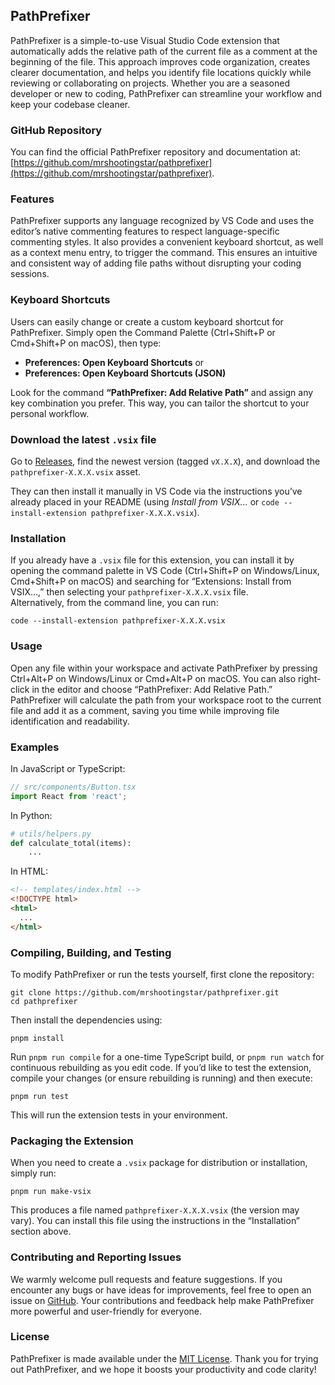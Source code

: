 ## PathPrefixer

PathPrefixer is a simple-to-use Visual Studio Code extension that automatically adds the relative path of the current file as a comment at the beginning of the file. This approach improves code organization, creates clearer documentation, and helps you identify file locations quickly while reviewing or collaborating on projects. Whether you are a seasoned developer or new to coding, PathPrefixer can streamline your workflow and keep your codebase cleaner.


### GitHub Repository

You can find the official PathPrefixer repository and documentation at:
[https://github.com/mrshootingstar/pathprefixer](https://github.com/mrshootingstar/pathprefixer).


### Features

PathPrefixer supports any language recognized by VS Code and uses the editor’s native commenting features to respect language-specific commenting styles. It also provides a convenient keyboard shortcut, as well as a context menu entry, to trigger the command. This ensures an intuitive and consistent way of adding file paths without disrupting your coding sessions.


### Keyboard Shortcuts

Users can easily change or create a custom keyboard shortcut for PathPrefixer. Simply open the Command Palette (Ctrl+Shift+P or Cmd+Shift+P on macOS), then type:

- **Preferences: Open Keyboard Shortcuts** or  
- **Preferences: Open Keyboard Shortcuts (JSON)**

Look for the command **“PathPrefixer: Add Relative Path”** and assign any key combination you prefer. This way, you can tailor the shortcut to your personal workflow.


### Download the latest `.vsix` file
Go to [Releases](https://github.com/mrshootingstar/pathprefixer/releases), find the newest version (tagged `vX.X.X`), and download the `pathprefixer-X.X.X.vsix` asset.  

They can then install it manually in VS Code via the instructions you’ve already placed in your README (using *Install from VSIX...* or `code --install-extension pathprefixer-X.X.X.vsix`).


### Installation

If you already have a `.vsix` file for this extension, you can install it by opening the command palette in VS Code (Ctrl+Shift+P on Windows/Linux, Cmd+Shift+P on macOS) and searching for “Extensions: Install from VSIX...,” then selecting your `pathprefixer-X.X.X.vsix` file.  
Alternatively, from the command line, you can run:
```
code --install-extension pathprefixer-X.X.X.vsix
```

### Usage

Open any file within your workspace and activate PathPrefixer by pressing Ctrl+Alt+P on Windows/Linux or Cmd+Alt+P on macOS. You can also right-click in the editor and choose “PathPrefixer: Add Relative Path.” PathPrefixer will calculate the path from your workspace root to the current file and add it as a comment, saving you time while improving file identification and readability.

### Examples

In JavaScript or TypeScript:
```js
// src/components/Button.tsx
import React from 'react';
```

In Python:
```python
# utils/helpers.py
def calculate_total(items):
    ...
```

In HTML:
```html
<!-- templates/index.html -->
<!DOCTYPE html>
<html>
  ...
</html>
```

### Compiling, Building, and Testing

To modify PathPrefixer or run the tests yourself, first clone the repository:
```
git clone https://github.com/mrshootingstar/pathprefixer.git
cd pathprefixer
```
Then install the dependencies using:
```
pnpm install
```
Run `pnpm run compile` for a one-time TypeScript build, or `pnpm run watch` for continuous rebuilding as you edit code. If you’d like to test the extension, compile your changes (or ensure rebuilding is running) and then execute:
```
pnpm run test
```
This will run the extension tests in your environment.

### Packaging the Extension

When you need to create a `.vsix` package for distribution or installation, simply run:
```
pnpm run make-vsix
```
This produces a file named `pathprefixer-X.X.X.vsix` (the version may vary). You can install this file using the instructions in the “Installation” section above.

### Contributing and Reporting Issues

We warmly welcome pull requests and feature suggestions. If you encounter any bugs or have ideas for improvements, feel free to open an issue on [GitHub](https://github.com/mrshootingstar/pathprefixer). Your contributions and feedback help make PathPrefixer more powerful and user-friendly for everyone.

### License

PathPrefixer is made available under the [MIT License](LICENSE). Thank you for trying out PathPrefixer, and we hope it boosts your productivity and code clarity!





